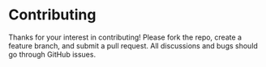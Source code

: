 # Contributing

Thanks for your interest in contributing! Please fork the repo, create a feature branch, and submit a pull request. All discussions and bugs should go through GitHub issues.
